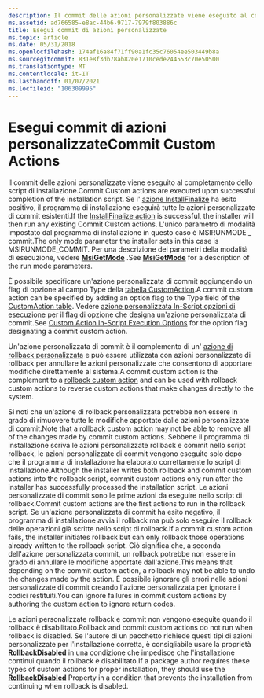 ```yaml
---
description: Il commit delle azioni personalizzate viene eseguito al completamento dello script di installazione.
ms.assetid: ad766585-e8ac-44b6-9717-7979f803886c
title: Esegui commit di azioni personalizzate
ms.topic: article
ms.date: 05/31/2018
ms.openlocfilehash: 174af16a84f71ff90a1fc35c76054ee503449b8a
ms.sourcegitcommit: 831e8f3db78ab820e1710cede244553c70e50500
ms.translationtype: MT
ms.contentlocale: it-IT
ms.lasthandoff: 01/07/2021
ms.locfileid: "106309995"
---
```

# <a name="commit-custom-actions"></a><span data-ttu-id="c1138-103">Esegui commit di azioni personalizzate</span><span class="sxs-lookup"><span data-stu-id="c1138-103">Commit Custom Actions</span></span>

<span data-ttu-id="c1138-104">Il commit delle azioni personalizzate viene eseguito al completamento dello script di installazione.</span><span class="sxs-lookup"><span data-stu-id="c1138-104">Commit Custom actions are executed upon successful completion of the installation script.</span></span> <span data-ttu-id="c1138-105">Se l' [azione InstallFinalize](installfinalize-action.md) ha esito positivo, il programma di installazione eseguirà tutte le azioni personalizzate di commit esistenti.</span><span class="sxs-lookup"><span data-stu-id="c1138-105">If the [InstallFinalize action](installfinalize-action.md) is successful, the installer will then run any existing Commit Custom actions.</span></span> <span data-ttu-id="c1138-106">L'unico parametro di modalità impostato dal programma di installazione in questo caso è MSIRUNMODE \_ commit.</span><span class="sxs-lookup"><span data-stu-id="c1138-106">The only mode parameter the installer sets in this case is MSIRUNMODE\_COMMIT.</span></span> <span data-ttu-id="c1138-107">Per una descrizione dei parametri della modalità di esecuzione, vedere [**MsiGetMode**](/windows/desktop/api/Msiquery/nf-msiquery-msigetmode) .</span><span class="sxs-lookup"><span data-stu-id="c1138-107">See [**MsiGetMode**](/windows/desktop/api/Msiquery/nf-msiquery-msigetmode) for a description of the run mode parameters.</span></span>

<span data-ttu-id="c1138-108">È possibile specificare un'azione personalizzata di commit aggiungendo un flag di opzione al campo Type della [tabella CustomAction](customaction-table.md).</span><span class="sxs-lookup"><span data-stu-id="c1138-108">A commit custom action can be specified by adding an option flag to the Type field of the [CustomAction table](customaction-table.md).</span></span> <span data-ttu-id="c1138-109">Vedere [azione personalizzata In-Script opzioni di esecuzione](custom-action-in-script-execution-options.md) per il flag di opzione che designa un'azione personalizzata di commit.</span><span class="sxs-lookup"><span data-stu-id="c1138-109">See [Custom Action In-Script Execution Options](custom-action-in-script-execution-options.md) for the option flag designating a commit custom action.</span></span>

<span data-ttu-id="c1138-110">Un'azione personalizzata di commit è il complemento di un' [azione di rollback personalizzata](rollback-custom-actions.md) e può essere utilizzata con azioni personalizzate di rollback per annullare le azioni personalizzate che consentono di apportare modifiche direttamente al sistema.</span><span class="sxs-lookup"><span data-stu-id="c1138-110">A commit custom action is the complement to a [rollback custom action](rollback-custom-actions.md) and can be used with rollback custom actions to reverse custom actions that make changes directly to the system.</span></span>

<span data-ttu-id="c1138-111">Si noti che un'azione di rollback personalizzata potrebbe non essere in grado di rimuovere tutte le modifiche apportate dalle azioni personalizzate di commit.</span><span class="sxs-lookup"><span data-stu-id="c1138-111">Note that a rollback custom action may not be able to remove all of the changes made by commit custom actions.</span></span> <span data-ttu-id="c1138-112">Sebbene il programma di installazione scriva le azioni personalizzate rollback e commit nello script rollback, le azioni personalizzate di commit vengono eseguite solo dopo che il programma di installazione ha elaborato correttamente lo script di installazione.</span><span class="sxs-lookup"><span data-stu-id="c1138-112">Although the installer writes both rollback and commit custom actions into the rollback script, commit custom actions only run after the installer has successfully processed the installation script.</span></span> <span data-ttu-id="c1138-113">Le azioni personalizzate di commit sono le prime azioni da eseguire nello script di rollback.</span><span class="sxs-lookup"><span data-stu-id="c1138-113">Commit custom actions are the first actions to run in the rollback script.</span></span> <span data-ttu-id="c1138-114">Se un'azione personalizzata di commit ha esito negativo, il programma di installazione avvia il rollback ma può solo eseguire il rollback delle operazioni già scritte nello script di rollback.</span><span class="sxs-lookup"><span data-stu-id="c1138-114">If a commit custom action fails, the installer initiates rollback but can only rollback those operations already written to the rollback script.</span></span> <span data-ttu-id="c1138-115">Ciò significa che, a seconda dell'azione personalizzata commit, un rollback potrebbe non essere in grado di annullare le modifiche apportate dall'azione.</span><span class="sxs-lookup"><span data-stu-id="c1138-115">This means that depending on the commit custom action, a rollback may not be able to undo the changes made by the action.</span></span> <span data-ttu-id="c1138-116">È possibile ignorare gli errori nelle azioni personalizzate di commit creando l'azione personalizzata per ignorare i codici restituiti.</span><span class="sxs-lookup"><span data-stu-id="c1138-116">You can ignore failures in commit custom actions by authoring the custom action to ignore return codes.</span></span>

<span data-ttu-id="c1138-117">Le azioni personalizzate rollback e commit non vengono eseguite quando il rollback è disabilitato.</span><span class="sxs-lookup"><span data-stu-id="c1138-117">Rollback and commit custom actions do not run when rollback is disabled.</span></span> <span data-ttu-id="c1138-118">Se l'autore di un pacchetto richiede questi tipi di azioni personalizzate per l'installazione corretta, è consigliabile usare la proprietà [**RollbackDisabled**](rollbackdisabled.md) in una condizione che impedisce che l'installazione continui quando il rollback è disabilitato.</span><span class="sxs-lookup"><span data-stu-id="c1138-118">If a package author requires these types of custom actions for proper installation, they should use the [**RollbackDisabled**](rollbackdisabled.md) Property in a condition that prevents the installation from continuing when rollback is disabled.</span></span>

 

 



